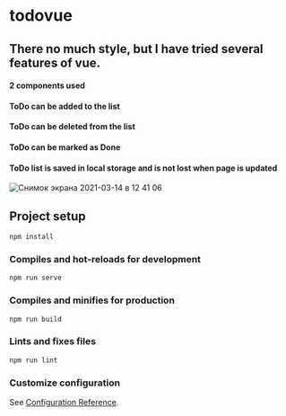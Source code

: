 # todovue
## There no much style, but I have tried several features of vue.
#### 2 components used
#### ToDo can be added to the list
#### ToDo can be deleted from the list
#### ToDo can be marked as Done
#### ToDo list is saved in local storage and is not lost when page is updated
![Снимок экрана 2021-03-14 в 12 41 06](https://user-images.githubusercontent.com/41520293/111063966-93048180-84c2-11eb-98c8-e16433180ec6.png)

## Project setup
```
npm install
```

### Compiles and hot-reloads for development
```
npm run serve
```

### Compiles and minifies for production
```
npm run build
```

### Lints and fixes files
```
npm run lint
```

### Customize configuration
See [Configuration Reference](https://cli.vuejs.org/config/).

